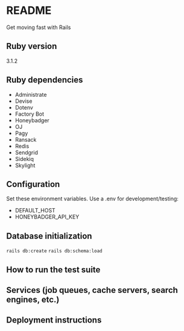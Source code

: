 # README

Get moving fast with Rails

## Ruby version
3.1.2

## Ruby dependencies
- Administrate
- Devise
- Dotenv
- Factory Bot
- Honeybadger
- OJ
- Pagy
- Ransack
- Redis
- Sendgrid
- Sidekiq
- Skylight

## Configuration
Set these environment variables. Use a .env for development/testing:
- DEFAULT_HOST
- HONEYBADGER_API_KEY

## Database initialization
`rails db:create`
`rails db:schema:load`

## How to run the test suite

## Services (job queues, cache servers, search engines, etc.)

## Deployment instructions

